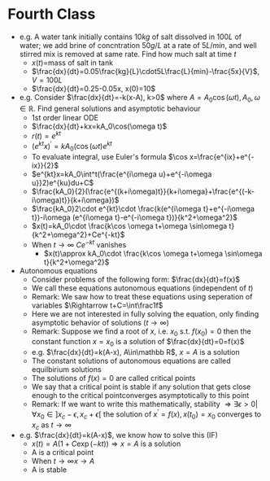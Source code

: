 # Fourth Class
* e.g. A water tank initially contains $10kg$ of salt dissolved in $100L$ of water; we add brine of concntration $50g/L$ at a rate of $5L/min$, and well stirred mix is removed at same rate. Find how much salt at time $t$
  * $x(t)$=mass of salt in tank
  * $\frac{dx}{dt}=0.05\frac{kg}{L}\cdot5L\frac{L}{min}-\frac{5x}{V}$, $V=100L$
  * $\frac{dx}{dt}=0.25-0.05x, x(0)=10$
* e.g. Consider $\frac{dx}{dt}=-k(x-A), k>0$ where $A=A_0\cos(\omega t), A_0, \omega\in\mathbb R$. Find general solutions and asymptotic behaviour
  * 1st order linear ODE
  * $\frac{dx}{dt}+kx=kA_0\cos(\omega t)$
  * $r(t)=e^{kt}$
  * $(e^{kt}x)^\prime=kA_0(\cos(\omega t)e^{kt}$
  * To evaluate integral, use Euler's formula $\cos x=\frac{e^{ix}+e^{-ix}}{2}$
  * $e^{kt}x=kA_0\int^t(\frac{e^{i\omega u}+e^{-i\omega u}}2)e^{ku}du+C$
  * $\frac{kA_0}{2}(\frac{e^{(k+i\omega)t}}{k+i\omega}+\frac{e^{(-k-i\omega)t}}{k+i\omega})$
  * $\frac{kA_0}2\cdot e^{kt}\cdot \frac{k(e^{i\omega t}+e^{-i\omega t})-i\omega (e^{i\omega t}-e^{-i\omega t})}{k^2+\omega^2}$
  * $x(t)=kA_0\cdot \frac{k\cos \omega t+\omega \sin\omega t}{k^2+\omega^2}+Ce^{-kt}$
  * When $t\to\infty$ $Ce^{-kt}$ vanishes
    * $x(t)\approx kA_0\cdot \frac{k\cos \omega t+\omega \sin\omega t}{k^2+\omega^2}$
* Autonomous equations
  * Consider problems of the following form: $\frac{dx}{dt}=f(x)$
  * We call these equations autonomous equations (independent of $t$)
  * Remark: We saw how to treat these equations using seperation of variables $\Rightarrow t+C=\int\frac1f$
  * Here we are not interested in fully solving the equation, only finding asymptotic behavior of solutions ($t\to\infty$)
  * Remark: Suppose we find a root of $x$, i.e. $x_0$ s.t. $f(x_0)=0$ then the constant function $x=x_0$ is a solution of $\frac{dx}{dt}=0=f(x)$
  * e.g. $\frac{dx}{dt}=k(A-x), A\in\mathbb R$, $x=A$ is a solution
  * The constant solutions of autonomous equations are called equilbirium solutions
  * The solutions of $f(x)=0$ are called critical points
  * We say that a critical point is stable if any solution that gets close enough to the critical pointconverges asymptotically to this point
  * Remark: If we want to write this mathematically, stability $\Rightarrow\exists \epsilon>0 | \forall x_0\in]x_c-\epsilon, x_c+\epsilon[$ the solution of $x^\prime=f(x), x(t_0)=x_0$ converges to $x_c$ as $t\to\infty$
* e.g. $\frac{dx}{dt}=k(A-x)$, we know how to solve this (IF)
  * $x(t)=A(1+C\exp(-kt))\Rightarrow x=A$ is a solution
  * A is a critical point
  * When $t\to\infty x\to A$
  * A is stable